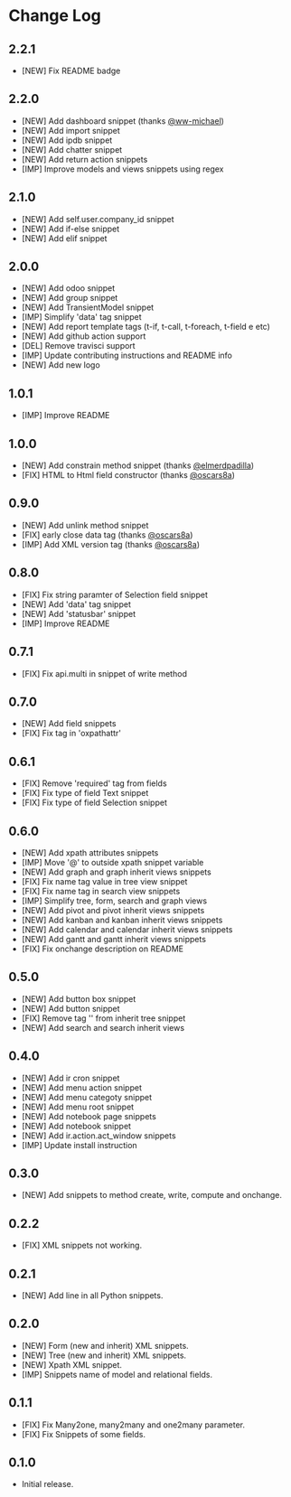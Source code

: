 # Change Log

## 2.2.1

- [NEW] Fix README badge

## 2.2.0

- [NEW] Add dashboard snippet (thanks [@ww-michael](https://github.com/ww-michael))
- [NEW] Add import snippet
- [NEW] Add ipdb snippet
- [NEW] Add chatter snippet
- [NEW] Add return action snippets
- [IMP] Improve models and views snippets using regex

## 2.1.0

- [NEW] Add self.user.company_id snippet
- [NEW] Add if-else snippet
- [NEW] Add elif snippet

## 2.0.0

- [NEW] Add odoo snippet
- [NEW] Add group snippet
- [NEW] Add TransientModel snippet
- [IMP] Simplify 'data' tag snippet
- [NEW] Add report template tags (t-if, t-call, t-foreach, t-field e etc)
- [NEW] Add github action support
- [DEL] Remove travisci support
- [IMP] Update contributing instructions and README info
- [NEW] Add new logo

## 1.0.1

- [IMP] Improve README

## 1.0.0

- [NEW] Add constrain method snippet (thanks [@elmerdpadilla](https://github.com/elmerdpadilla))
- [FIX] HTML to Html field constructor (thanks [@oscars8a](https://github.com/oscars8a))

## 0.9.0

- [NEW] Add unlink method snippet
- [FIX] early close data tag (thanks [@oscars8a](https://github.com/oscars8a))
- [IMP] Add XML version tag (thanks [@oscars8a](https://github.com/oscars8a))

## 0.8.0

- [FIX] Fix string paramter of Selection field snippet
- [NEW] Add 'data' tag snippet
- [NEW] Add 'statusbar' snippet
- [IMP] Improve README

## 0.7.1

- [FIX] Fix api.multi in snippet of write method

## 0.7.0

- [NEW] Add field snippets
- [FIX] Fix tag in 'oxpathattr'

## 0.6.1

- [FIX] Remove 'required' tag from fields
- [FIX] Fix type of field Text snippet
- [FIX] Fix type of field Selection snippet

## 0.6.0

- [NEW] Add xpath attributes snippets
- [IMP] Move '@' to outside xpath snippet variable
- [NEW] Add graph and graph inherit views snippets
- [FIX] Fix name tag value in tree view snippet
- [FIX] Fix name tag in search view snippets
- [IMP] Simplify tree, form, search and graph views
- [NEW] Add pivot and pivot inherit views snippets
- [NEW] Add kanban and kanban inherit views snippets
- [NEW] Add calendar and calendar inherit views snippets
- [NEW] Add gantt and gantt inherit views snippets
- [FIX] Fix onchange description on README


## 0.5.0

- [NEW] Add button box snippet
- [NEW] Add button snippet
- [FIX] Remove tag '<sheet>' from inherit tree snippet
- [NEW] Add search and search inherit views

## 0.4.0

- [NEW] Add ir cron snippet
- [NEW] Add menu action snippet
- [NEW] Add menu categoty snippet
- [NEW] Add menu root snippet
- [NEW] Add notebook page snippets
- [NEW] Add notebook snippet
- [NEW] Add ir.action.act_window snippets
- [IMP] Update install instruction

## 0.3.0

- [NEW] Add snippets to method create, write, compute and onchange.

## 0.2.2

- [FIX] XML snippets not working.

## 0.2.1
- [NEW] Add line in all Python snippets.

## 0.2.0

- [NEW] Form (new and inherit) XML snippets.
- [NEW] Tree (new and inherit) XML snippets.
- [NEW] Xpath XML snippet.
- [IMP] Snippets name of model and relational fields.

## 0.1.1

- [FIX] Fix Many2one, many2many and one2many parameter.
- [FIX] Fix Snippets of some fields.

## 0.1.0

- Initial release.